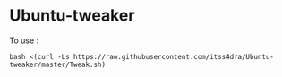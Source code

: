 # Ubuntu-tweaker
To use : 
```
bash <(curl -Ls https://raw.githubusercontent.com/itss4dra/Ubuntu-tweaker/master/Tweak.sh)
```

